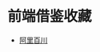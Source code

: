 前端借鉴收藏
============


*  [阿里百川](http://www.etao.com/go/rgn/common/baichuangcompetition.php?from=groupmessage&isappinstalled=0#)
